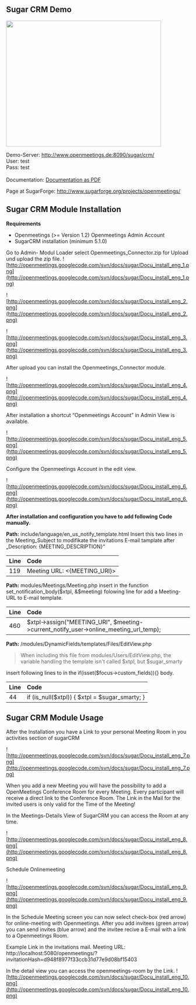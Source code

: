 

## Sugar CRM Demo ##

<a href='http://www.youtube.com/watch?feature=player_embedded&v=wBxG7w_rddQ' target='_blank'><img src='http://img.youtube.com/vi/wBxG7w_rddQ/0.jpg' width='425' height=344 /></a>

Demo-Server: http://www.openmeetings.de:8090/sugar/crm/<br />
User: test<br />
Pass: test<br />
<br />
Documentation:
[Documentation as PDF](http://openmeetings.googlecode.com/svn/docs/sugar/Docu_install_eng.pdf)

Page at SugarForge: http://www.sugarforge.org/projects/openmeetings/<br />

## Sugar CRM Module Installation ##

**Requirements**

  * Openmeetings (>= Version 1.2) Openmeetings Admin Account
  * SugarCRM installation (minimum 5.1.0)


Go to Admin- Modul Loader  select Openmeetings\_Connector.zip for Upload und upload the zip file.
![http://openmeetings.googlecode.com/svn/docs/sugar/Docu_install_eng_1.png](http://openmeetings.googlecode.com/svn/docs/sugar/Docu_install_eng_1.png)

![http://openmeetings.googlecode.com/svn/docs/sugar/Docu_install_eng_2.png](http://openmeetings.googlecode.com/svn/docs/sugar/Docu_install_eng_2.png)

![http://openmeetings.googlecode.com/svn/docs/sugar/Docu_install_eng_3.png](http://openmeetings.googlecode.com/svn/docs/sugar/Docu_install_eng_3.png)

After upload you can install the Openmeetings\_Connector module.

![http://openmeetings.googlecode.com/svn/docs/sugar/Docu_install_eng_4.png](http://openmeetings.googlecode.com/svn/docs/sugar/Docu_install_eng_4.png)

After installation a shortcut “Openmeetings Account” in Admin View is available.

![http://openmeetings.googlecode.com/svn/docs/sugar/Docu_install_eng_5.png](http://openmeetings.googlecode.com/svn/docs/sugar/Docu_install_eng_5.png)

Configure the Openmeetings Account in the edit view.

![http://openmeetings.googlecode.com/svn/docs/sugar/Docu_install_eng_6.png](http://openmeetings.googlecode.com/svn/docs/sugar/Docu_install_eng_6.png)

**After installation and configuration you have to add following Code manually.**

**Path:** include/language/en\_us\_notify\_template.html
Insert this two lines in the Meeting\_Subject <!-- BEGIN: Meeting\_Subject -->   to modifikate the invitations E-mail tamplate after „Description: {MEETING\_DESCRIPTION}“

| Line | Code |
|:-----|:-----|
| 119  | Meeting URL: <{MEETING\_URl}>  |

**Path:** modules/Meetings/Meeting.php
insert in the function set\_notification\_body($xtpl, &$meeting) folowing line for add a Meeting-URL to E-mail template.

| Line | Code |
|:-----|:-----|
| 460  | $xtpl->assign("MEETING\_URl", $meeting->current\_notify\_user->online\_meeting\_url\_temp);   |

**Path:** /modules/DynamicFields/templates/Files/EditView.php

> When including this file from modules/Users/EditView.php,
> the variable handling the template isn't called $xtpl, but $sugar\_smarty

insert following lines to in the
if(isset($focus->custom\_fields)){} body.

| Line | Code |
|:-----|:-----|
| 44   | if (is\_null($xtpl)) { $xtpl = $sugar\_smarty; }|


## Sugar CRM Module Usage ##

After the Installation you have a Link to your personal Meeting Room in you activities section of sugarCRM

![http://openmeetings.googlecode.com/svn/docs/sugar/Docu_install_eng_7.png](http://openmeetings.googlecode.com/svn/docs/sugar/Docu_install_eng_7.png)

When you add a new Meeting you will have the possibility to add a OpenMeetings Conference Room for every Meeting. Every participant will receive a direct link to the Conference Room. The Link in the Mail for the invited users is only valid for the Time of the Meeting!

In the Meetings-Details View of SugarCRM you can access the Room at any time.

![http://openmeetings.googlecode.com/svn/docs/sugar/Docu_install_eng_8.png](http://openmeetings.googlecode.com/svn/docs/sugar/Docu_install_eng_8.png)

Schedule Onlinemeeting

![http://openmeetings.googlecode.com/svn/docs/sugar/Docu_install_eng_9.png](http://openmeetings.googlecode.com/svn/docs/sugar/Docu_install_eng_9.png)

In the Schedule Meeting screen you can now select check-box (red arrow) for online-meeting with Openmeetings. After you add invitees (green arrow) you can send invites (blue arrow) and the invitee recive a E-mail with a link to a Openmeetings Room.

Example Link in the invitations mail.
Meeting URL:
http://localhost:5080/openmeetings/?invitationHash=d948f8977f33ccb31d77e9d08bf15403

In the detail view you can access the openmeetings-room by the Link.
![http://openmeetings.googlecode.com/svn/docs/sugar/Docu_install_eng_10.png](http://openmeetings.googlecode.com/svn/docs/sugar/Docu_install_eng_10.png)